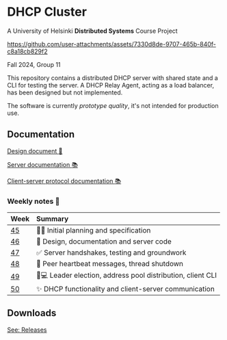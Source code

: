 # DHCP Cluster

A University of Helsinki **Distributed Systems** Course Project


https://github.com/user-attachments/assets/7330d8de-9707-465b-840f-c8a18cb829f2


Fall 2024, Group 11

This repository contains a distributed DHCP server with shared state and a CLI for testing the server.
A DHCP Relay Agent, acting as a load balancer, has been designed but not implemented.

The software is currently _prototype quality_, it's not intended for production use.

## Documentation

[Design document :paperclip:](doc/design.md)

[Server documentation :books:](https://hy-ds-group-11.github.io/dhcpcluster/server_node/index.html)

[Client-server protocol documentation :books:](https://hy-ds-group-11.github.io/dhcpcluster/protocol/index.html)

### Weekly notes :notebook_with_decorative_cover:

| Week                | Summary                                                                           |
| :------------------ | :-------------------------------------------------------------------------------- |
| [45](doc/week45.md) | :busts_in_silhouette::speech_balloon: Initial planning and specification          |
| [46](doc/week46.md) | :closed_book: Design, documentation and server code                               |
| [47](doc/week47.md) | :white_check_mark: Server handshakes, testing and groundwork                      |
| [48](doc/week48.md) | :revolving_hearts: Peer heartbeat messages, thread shutdown                       |
| [49](doc/week49.md) | :1234::computer: Leader election, address pool distribution, client CLI           |
| [50](doc/week50.md) | :sparkles: DHCP functionality and client-server communication                     |

## Downloads

[See: Releases](https://github.com/hy-ds-group-11/dhcpcluster/releases)
